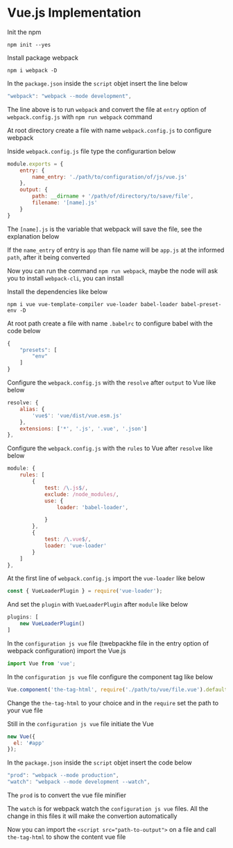# Vue.js Implementation

Init the npm

```
npm init --yes
```

Install package webpack

```
npm i webpack -D
```

In the `package.json` inside the `script` objet insert the line below

```js
"webpack": "webpack --mode development",
```

The line above is to run `webpack` and convert the file at `entry` option of `webpack.config.js` with `npm run webpack` command

At root directory create a file with name `webpack.config.js` to configure webpack

Inside `webpack.config.js` file type the configurartion below

```js
module.exports = {
    entry: {
        name_entry: './path/to/configuration/of/js/vue.js'
    },
    output: {
        path: __dirname + '/path/of/directory/to/save/file',
        filename: '[name].js'
    }
}
```

The `[name].js` is the variable that webpack will save the file, see the explanation below

If the `name_entry` of entry is `app` than file name will be `app.js` at the informed `path`, after it being converted

Now you can run the command `npm run webpack`, maybe the node will ask you to install `webpack-cli`, you can install

Install the dependencies like below

```
npm i vue vue-template-compiler vue-loader babel-loader babel-preset-env -D
```

At root path create a file with name `.babelrc` to configure babel with the code below

```js
{
    "presets": [
        "env"
    ]
}
```

Configure the `webpack.config.js` with the `resolve` after `output` to Vue like below

```js
resolve: {
    alias: {
        'vue$': 'vue/dist/vue.esm.js'
    },
    extensions: ['*', '.js', '.vue', '.json']
},
```

Configure the `webpack.config.js` with the `rules` to Vue after `resolve` like below

```js
module: {
    rules: [
        {
            test: /\.js$/,
            exclude: /node_modules/,
            use: {
                loader: 'babel-loader',

            }
        },
        {
            test: /\.vue$/,
            loader: 'vue-loader'
        }
    ]
},
```

At the first line of `webpack.config.js` import the `vue-loader` like below

```js
const { VueLoaderPlugin } = require('vue-loader');
```

And set the `plugin` with `VueLoaderPlugin` after `module` like below

```js
plugins: [
    new VueLoaderPlugin()
]
```

In the `configuration js vue` file (twebpackhe file in the entry option of webpack configuration) import the Vue.js

```js
import Vue from 'vue';
```

In the `configuration js vue` file configure the component tag like below
```js
Vue.component('the-tag-html', require('./path/to/vue/file.vue').default);
```

Change the `the-tag-html` to your choice and in the `require` set the path to your vue file

Still in the `configuration js vue` file initiate the Vue

```js
new Vue({
  el: '#app'
});
```

In the `package.json` inside the `script` objet insert the code below

```js
"prod": "webpack --mode production",
"watch": "webpack --mode development --watch",
```

The `prod` is to convert the vue file minifier

The `watch` is for webpack watch the `configuration js vue` files. All the change in this files it will make the convertion automatically

Now you can import the `<script src="path-to-output">` on a file and call `the-tag-html` to show the content vue file
